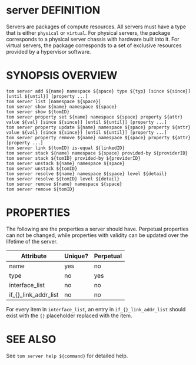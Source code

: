 # server DEFINITION

Servers are packages of compute resources. All servers must have a type
that is either `physical` or `virtual`.
For physical servers, the package corresponds to a physical server
chassis with hardware built into it. For virtual servers, the package
corresponds to a set of exclusive resources provided by a hypervisor
software.

# SYNOPSIS OVERVIEW

```
tom server add ${name} namespace ${space} type ${typ} [since ${since}] [until ${until}] [property ...]
tom server list [namespace ${space}]
tom server show ${name} namespace ${space}
tom server show ${tomID}
tom server property set ${name} namespace ${space} property ${attr} value ${val} [since ${since}] [until ${until}] [property ...]
tom server property update ${name} namespace ${space} property ${attr} value ${val} [since ${since}] [until ${until}] [property ...]
tom server property remove ${name} namespace ${space} property ${attr} [property ...]
tom server link ${tomID} is-equal ${linkedID}
tom server stack ${name} namespace ${space} provided-by ${providerID}
tom server stack ${tomID} provided-by ${providerID}
tom server unstack ${name} namespace ${space}
tom server unstack ${tomID}
tom server resolve ${name} namespace ${space} level ${detail}
tom server resolve ${tomID} level ${detail}
tom server remove ${name} namespace ${space}
tom server remove ${tomID}
```

# PROPERTIES

The following are the properties a server should have.
Perpetual properties can not be changed, while properties with validity
can be updated over the lifetime of the server.

Attribute | Unique? | Perpetual
 -------- | ------- | ---------
name | yes | no
type | no | yes
interface_list | no | no
if_{}_link_addr_list | no | no

For every item in `interface_list`, an entry in `if_{}_link_addr_list`
should exist with the `{}` placeholder replaced with the item.

# SEE ALSO

See `tom server help ${command}` for detailed help.
